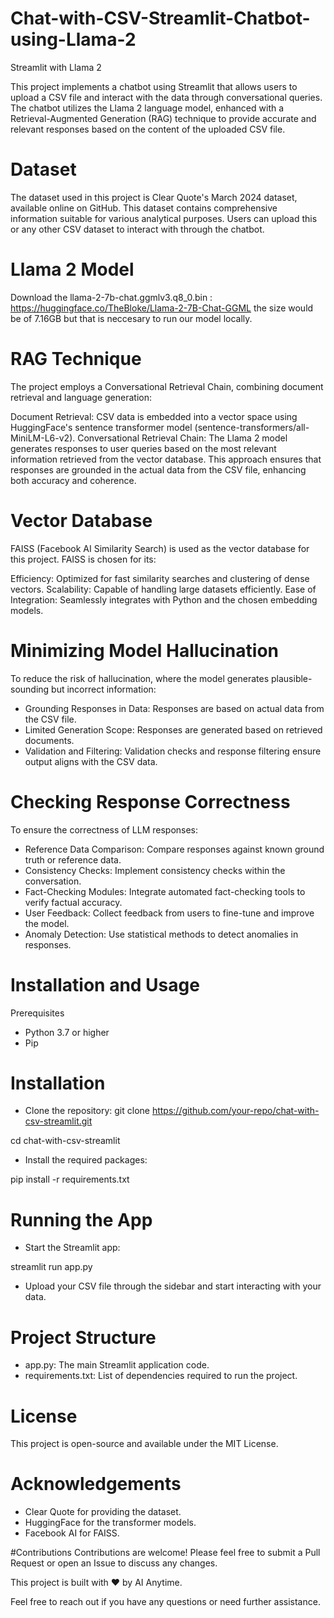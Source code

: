 # Chat-with-CSV-Streamlit-Chatbot-using-Llama-2
Streamlit with Llama 2

This project implements a chatbot using Streamlit that allows users to upload a CSV file and interact with the data through conversational queries. The chatbot utilizes the Llama 2 language model, enhanced with a Retrieval-Augmented Generation (RAG) technique to provide accurate and relevant responses based on the content of the uploaded CSV file.

# Dataset
The dataset used in this project is Clear Quote's March 2024 dataset, available online on GitHub. This dataset contains comprehensive information suitable for various analytical purposes. Users can upload this or any other CSV dataset to interact with through the chatbot.

# Llama 2 Model
Download the llama-2-7b-chat.ggmlv3.q8_0.bin : https://huggingface.co/TheBloke/Llama-2-7B-Chat-GGML
the size would be of 7.16GB but that is neccesary to run our model locally.

# RAG Technique
The project employs a Conversational Retrieval Chain, combining document retrieval and language generation:

Document Retrieval: CSV data is embedded into a vector space using HuggingFace's sentence transformer model (sentence-transformers/all-MiniLM-L6-v2).
Conversational Retrieval Chain: The Llama 2 model generates responses to user queries based on the most relevant information retrieved from the vector database.
This approach ensures that responses are grounded in the actual data from the CSV file, enhancing both accuracy and coherence.

# Vector Database
FAISS (Facebook AI Similarity Search) is used as the vector database for this project. FAISS is chosen for its:

Efficiency: Optimized for fast similarity searches and clustering of dense vectors.
Scalability: Capable of handling large datasets efficiently.
Ease of Integration: Seamlessly integrates with Python and the chosen embedding models.

# Minimizing Model Hallucination
To reduce the risk of hallucination, where the model generates plausible-sounding but incorrect information:

* Grounding Responses in Data: Responses are based on actual data from the CSV file.
* Limited Generation Scope: Responses are generated based on retrieved documents.
* Validation and Filtering: Validation checks and response filtering ensure output aligns with the CSV data.

# Checking Response Correctness
To ensure the correctness of LLM responses:

* Reference Data Comparison: Compare responses against known ground truth or reference data.
* Consistency Checks: Implement consistency checks within the conversation.
* Fact-Checking Modules: Integrate automated fact-checking tools to verify factual accuracy.
* User Feedback: Collect feedback from users to fine-tune and improve the model.
* Anomaly Detection: Use statistical methods to detect anomalies in responses.
  
# Installation and Usage
Prerequisites
* Python 3.7 or higher
* Pip

# Installation
* Clone the repository: git clone https://github.com/your-repo/chat-with-csv-streamlit.git

cd chat-with-csv-streamlit

* Install the required packages:

pip install -r requirements.txt

# Running the App
* Start the Streamlit app:

streamlit run app.py

* Upload your CSV file through the sidebar and start interacting with your data.

# Project Structure
* app.py: The main Streamlit application code.
* requirements.txt: List of dependencies required to run the project.

# License
This project is open-source and available under the MIT License.

# Acknowledgements
* Clear Quote for providing the dataset.
* HuggingFace for the transformer models.
* Facebook AI for FAISS.

#Contributions
Contributions are welcome! Please feel free to submit a Pull Request or open an Issue to discuss any changes.

This project is built with ❤️ by AI Anytime.

Feel free to reach out if you have any questions or need further assistance.
